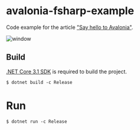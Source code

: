# avalonia-fsharp-example

Code example for the article ["Say hello to Avalonia"](https://gsomix.github.io/blog/01-say-hello-to-avalonia/).

![window](img/01-window.PNG)

## Build

[.NET Core 3.1 SDK](https://www.microsoft.com/net/download/core#/sdk) is required to build the project.

```
$ dotnet build -c Release
```

# Run

```
$ dotnet run -c Release
```
